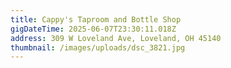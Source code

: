 ```yaml
---
title: Cappy's Taproom and Bottle Shop
gigDateTime: 2025-06-07T23:30:11.018Z
address: 309 W Loveland Ave, Loveland, OH 45140
thumbnail: /images/uploads/dsc_3821.jpg
---
```

